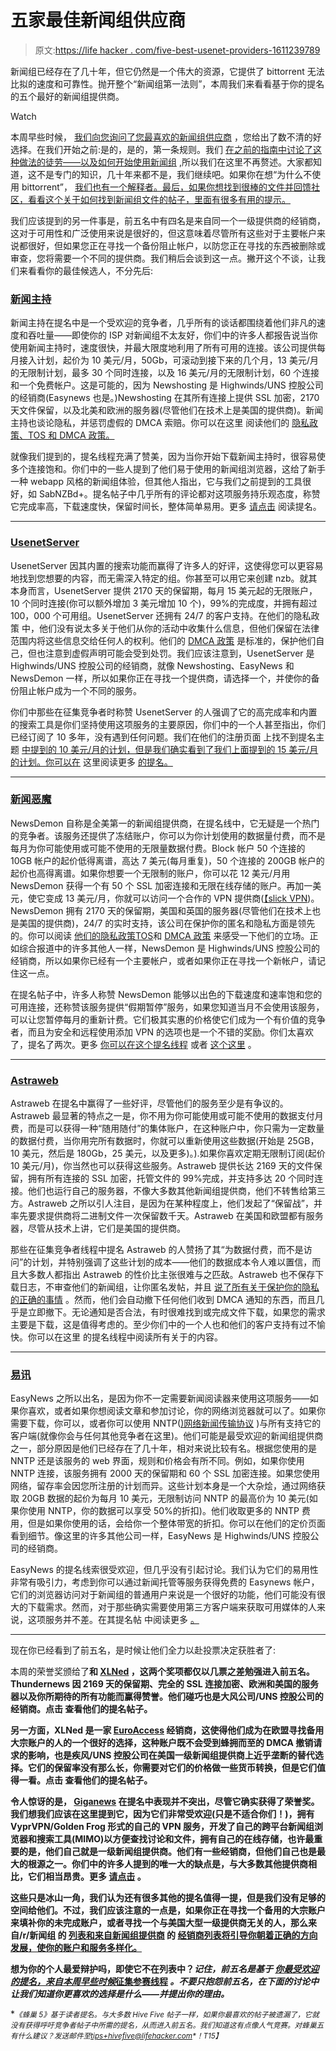 # 五家最佳新闻组供应商

> 原文:[https://life hacker . com/five-best-usenet-providers-1611239789](https://lifehacker.com/five-best-usenet-providers-1611239789)

新闻组已经存在了几十年，但它仍然是一个伟大的资源，它提供了 bittorrent 无法比拟的速度和可靠性。抛开整个“新闻组第一法则”，本周我们来看看基于你的提名的五个最好的新闻组提供商。

Watch

本周早些时候， [我们向您询问了您最喜欢的新闻组供应商](https://lifehacker.com/whats-the-best-usenet-provider-1609847326) ，您给出了数不清的好选择。在我们开始之前:是的，是的，第一条规则。我们 [在之前的指南中讨论了这种做法的徒劳——以及如何开始使用新闻组](http://lifehacker.com/how-to-get-started-with-usenet-in-three-simple-steps-5601586) ,所以我们在这里不再赘述。大家都知道，这不是专门的知识，几十年来都不是，我们继续吧。如果你在想“为什么不使用 bittorrent”， [我们也有一个解释者。最后，如果你想找到很棒的文件并回馈社区，看看这个关于如何找到新闻组文件的帖子，里面有很多有用的提示。](http://lifehacker.com/is-usenet-safer-than-bittorrent-5905756)

我们应该提到的另一件事是，前五名中有四名是来自同一个一级提供商的经销商，这对于可用性和广泛使用来说是很好的，但这意味着尽管所有这些对于主要帐户来说都很好，但如果您正在寻找一个备份阻止帐户，以防您正在寻找的东西被删除或审查，您将需要一个不同的提供商。我们稍后会谈到这一点。撇开这个不谈，让我们来看看你的最佳候选人，不分先后:

### [新闻主持](http://www.newshosting.com/en/index.php?)

新闻主持在提名中是一个受欢迎的竞争者，几乎所有的谈话都围绕着他们非凡的速度和吞吐量——即使你的 ISP 对新闻组不太友好，你们中的许多人都报告说当你使用新闻主持时，速度很快，并最大限度地利用了所有可用的连接。该公司提供每月接入计划，起价为 10 美元/月，50Gb，可滚动到接下来的几个月，13 美元/月的无限制计划，最多 30 个同时连接，以及 16 美元/月的无限制计划，60 个连接和一个免费帐户。这是可能的，因为 Newshosting 是 Highwinds/UNS 控股公司的经销商(Easynews 也是。)Newshosting 在其所有连接上提供 SSL 加密，2170 天文件保留，以及北美和欧洲的服务器(尽管他们在技术上是美国的提供商)。新闻主持也谈论隐私，并惩罚虚假的 DMCA 索赔。你可以在这里 阅读他们的 [隐私政策、TOS 和 DMCA 政策。](http://www.newshosting.com/en/newshosting-premium-usenet-provider-support.php)

就像我们提到的，提名线程充满了赞美，因为当你开始下载新闻主持时，很容易使多个连接饱和。你们中的一些人提到了他们易于使用的新闻组浏览器，这给了新手一种 webapp 风格的新闻组体验，但其他人指出，它与我们之前提到的工具很好，如 SabNZBd+。提名帖子中几乎所有的评论都对这项服务持乐观态度，称赞它完成率高，下载速度快，保留时间长，整体简单易用。更多 [请点击](http://lifehacker.com/vote-newshosting-com-why-since-january-ive-been-usin-1610171045) 阅读提名。

* * *

### [UsenetServer](http://www.usenetserver.com/)

UsenetServer 因其内置的搜索功能而赢得了许多人的好评，这使得您可以更容易地找到您想要的内容，而无需深入特定的组。你甚至可以用它来创建 nzb。就其本身而言，UsenetServer 提供 2170 天的保留期，每月 15 美元起的无限账户，10 个同时连接(你可以额外增加 3 美元增加 10 个)，99%的完成度，并拥有超过 100，000 个可用组。UsenetServer 还拥有 24/7 的客户支持。在他们的隐私政策 中，他们没有说太多关于他们从你的活动中收集什么信息，但他们保留在法律范围内将这些信息交给任何人的权利。他们的 [DMCA 政策](https://www.usenetserver.com/dmca.php) 是标准的，保护他们自己，但也注意到虚假声明可能会受到处罚。我们应该注意到，UsenetServer 是 Highwinds/UNS 控股公司的经销商，就像 Newshosting、EasyNews 和 NewsDemon 一样，所以如果你正在寻找一个提供商，请选择一个，并使你的备份阻止帐户成为一个不同的服务。

你们中那些在征集竞争者时称赞 UsenetServer 的人强调了它的高完成率和内置的搜索工具是你们坚持使用这项服务的主要原因，你们中的一个人甚至指出，你们已经订阅了 10 多年，没有遇到任何问题。我们在他们的注册页面 上找不到提名主题 [中提到的 10 美元/月的计划，但是我们确实看到了我们上面提到的 15 美元/月的计划。你可以在](https://accounts.usenetserver.com/register/signup.php) 这里阅读更多 [的提名。](http://lifehacker.com/vote-usenetserver-why-usenetserver-gives-you-unlimite-1610176381)

* * *

### [新闻恶魔](http://www.newsdemon.com/)

NewsDemon 自称是全美第一的新闻组提供商，在提名线中，它无疑是一个热门的竞争者。该服务还提供了冻结账户，你可以为你计划使用的数据量付费，而不是每月为你可能使用或可能不使用的无限量数据付费。Block 帐户 50 个连接的 10GB 帐户的起价低得离谱，高达 7 美元(每月重复)，50 个连接的 200GB 帐户的起价也高得离谱。如果你想要一个无限制的账户，你可以花 12 美元/月用 NewsDemon 获得一个有 50 个 SSL 加密连接和无限在线存储的账户。再加一美元，使它变成 13 美元/月，你就可以访问一个合作的 VPN 提供商([【slick VPN](http://www.slickvpn.com/))。NewsDemon 拥有 2170 天的保留期，美国和英国的服务器(尽管他们在技术上也是美国的提供商)，24/7 的实时支持，该公司在保护你的匿名和隐私方面是领先的。你可以阅读 [他们的隐私政策](http://www.newsdemon.com/newsdemon-privacy-policy.php)[TOS](http://www.newsdemon.com/terms.php)和 [DMCA 政策](http://www.newsdemon.com/digital-media-act.php) 来感受一下他们的立场。正如综合报道中的许多其他人一样，NewsDemon 是 Highwinds/UNS 控股公司的经销商，所以如果你已经有一个主要帐户，或者如果你正在寻找一个新帐户，请记住这一点。

在提名帖子中，许多人称赞 NewsDemon 能够以出色的下载速度和速率饱和您的可用连接，还称赞该服务提供“假期暂停”服务，如果您知道当月不会使用该服务，可以让您暂停每月的重新计费。它们极其实惠的价格使它们成为一个有价值的竞争者，而且为安全和远程使用添加 VPN 的选项也是一个不错的奖励。你们太喜欢了，提名了两次。更多 [你可以在这个提名线程](http://lifehacker.com/vote-newsdemon-why-great-usenet-provider-free-stora-1610382123) 或者 [这个这里](http://lifehacker.com/vote-newsdemon-why-ive-never-had-any-retention-issues-1610134601) 。

* * *

### [Astraweb](http://www.astraweb.com/)

Astraweb 在提名中赢得了一些好评，尽管他们的服务至少是有争议的。Astraweb 最显著的特点之一是，你不用为你可能使用或可能不使用的数据支付月费，而是可以获得一种“随用随付”的集体账户，在这种账户中，你只需为一定数量的数据付费，当你用完所有数据时，你就可以重新使用这些数据(开始是 25GB，10 美元，然后是 180Gb，25 美元，以及更多)。).如果你喜欢定期无限制订阅(起价 10 美元/月)，你当然也可以获得这些服务。Astraweb 提供长达 2169 天的文件保留，拥有所有连接的 SSL 加密，托管文件的 99%完成，并支持多达 20 个同时连接。他们也运行自己的服务器，不像大多数其他新闻组提供商，他们不转售给第三方。Astraweb 之所以引人注目，是因为在某种程度上，他们发起了“保留战”，并率先要求提供商将二进制文件一次保留数千天。Astraweb 在美国和欧盟都有服务器，尽管从技术上讲，它们是美国的提供商。

那些在征集竞争者线程中提名 Astraweb 的人赞扬了其“为数据付费，而不是访问”的计划，并特别强调了这些计划的成本——他们的数据成本令人难以置信，而且大多数人都指出 Astraweb 的性价比主张很难与之匹敌。Astraweb 也不保存下载日志，不审查他们的新闻组，让你匿名发帖，并且 [说了所有关于保护你的隐私的正确的事情](http://www.news.astraweb.com/reasons.html) 。然而，他们会自动撤下任何他们收到 DMCA 通知的东西，而且几乎是立即撤下。无论通知是否合法，有时很难找到或完成文件下载，如果您的需求主要是下载，这是值得考虑的。至少你们中的一个人也和他们的客户支持有过不愉快。你可以在这里 的提名线程中阅读所有关于的内容。

* * *

### [易讯](http://easynews.com/)

EasyNews 之所以出名，是因为你不一定需要新闻阅读器来使用这项服务——如果你喜欢，或者如果你想阅读文章和参加讨论，你的网络浏览器就可以了。如果你需要下载，你可以，或者你可以使用 NNTP([)网络新闻传输协议](http://en.wikipedia.org/wiki/Network_News_Transfer_Protocol) )与所有支持它的客户端(就像你会与任何其他竞争者在这里)。他们可能是最受欢迎的新闻组提供商之一，部分原因是他们已经存在了几十年，相对来说比较有名。根据您使用的是 NNTP 还是该服务的 web 界面，规则和价格会有所不同。例如，如果你使用 NNTP 连接，该服务拥有 2000 天的保留期和 60 个 SSL 加密连接。如果您使用网络，留存率会因您所注册的计划而异。这些计划本身是一个大杂烩，通过网络获取 20GB 数据的起价为每月 10 美元，无限制访问 NNTP 的最高价为 10 美元(如果你使用 NNTP，你的数据可以享受 50%的折扣)。他们收取更多的 NNTP 费用，但是如果你使用的话，会给你一个整体带宽的折扣。你可以在他们的定价页面 看到细节。像这里的许多其他公司一样，EasyNews 是 Highwinds/UNS 控股公司的经销商。

EasyNews 的提名线索很受欢迎，但几乎没有引起讨论。我们认为它们的易用性非常有吸引力，考虑到你可以通过新闻托管等服务获得免费的 Easynews 帐户，它们的浏览器访问对于新闻组的普通用户来说是一个很好的功能，他们可能没有很大的下载需求。然而，对于那些确实需要使用第三方客户端来获取可用媒体的人来说，这项服务并不差。在其提名帖 中阅读更多 [。](http://lifehacker.com/vote-easynews-why-easynews-is-different-than-every-ot-1610145847)

* * *

现在你已经看到了前五名，是时候让他们全力以赴投票决定获胜者了:

本周的荣誉奖颁给了[](http://www.thundernews.com/)**和 [**XLNed**](http://www.xlned.com/) ，这两个奖项都仅以几票之差勉强进入前五名。 **Thundernews** 因 2169 天的保留期、完全的 SSL 连接加密、欧洲和美国的服务器以及你所期待的所有功能而赢得赞誉。他们碰巧也是大风公司/UNS 控股公司的经销商。点击 查看他们的提名帖子。**

**另一方面，XLNed 是一家 [EuroAccess](http://www.euroaccess.nl/) 经销商，这使得他们成为在欧盟寻找备用大宗账户的人的一个很好的选择，这种账户既不会受到蜂拥而至的 DMCA 撤销请求的影响，也是疾风/UNS 控股公司在美国一级新闻组提供商上近乎垄断的替代选择。它们的保留率没有那么长，你需要对它们的价格做一些货币转换，但是它们值得一看。点击 查看他们的提名帖子。**

**令人惊讶的是， [**Giganews**](http://www.giganews.com/) 在提名中表现并不突出，尽管它确实获得了荣誉奖。我们想我们应该在这里提到它，因为它们非常受欢迎(只是不适合你们！)，拥有 VyprVPN/Golden Frog 形式的自己的 VPN 服务，开发了自己的跨平台新闻组浏览器和搜索工具(MIMO)以方便查找讨论和文件，拥有自己的在线存储，也许最重要的是，他们自己就是一级新闻组提供商。他们有一些经销商，但他们自己也是最大的根源之一。你们中的许多人提到的唯一大的缺点是，与大多数其他提供商相比，它们相当昂贵。更多 [请点击](http://lifehacker.com/vote-giganews-why-i-know-its-a-bit-pricey-but-it-off-1610128198) 。**

**这些只是冰山一角，我们认为还有很多其他的提名值得一提，但是我们没有足够的空间给他们。不过，我们应该注意的一点是，如果你正在寻找一个备用的大宗账户来填补你的未完成账户，或者寻找一个与美国大型一级提供商无关的人，那么来自/r/新闻组 的 [列表和来自新闻组提供商](http://www.reddit.com/r/usenet/wiki/providers) 的 [经销商列表将引导你朝着正确的方向发展，使你的账户和服务多样化。](http://www.usenet-providers.net/newsgroup-resellers.php)**

**想为你的个人最爱辩护吗，即使它不在列表中？*记住，前五名是基于* [*你最受欢迎的提名，来自本周早些时候*征集参赛线程](https://lifehacker.com/whats-the-best-usenet-provider-1609847326) *。不要只抱怨前五名，在下面的讨论中让我们知道你更喜欢的选择是什么——并提出你的理由。***

**<small>*《蜂巢 5》基于读者提名。与大多数 Hive Five 帖子一样，如果你最喜欢的帖子被遗漏了，它就没有获得呼吁竞争者帖子中所需的提名，从而进入前五名。我们知道这有点像人气竞赛。对蜂巢五有什么建议？发送邮件至*</small>[<small>*tips+hivefive@lifehacker.com*</small>](mailto:tips+hivefive@lifehacker.com)<small>*！*T15】</small>**